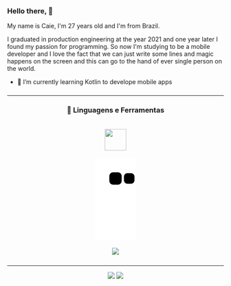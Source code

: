 ### Hello there, 👋



My name is Caie, I'm 27 years old and I'm from Brazil.

  I graduated in production engineering at the year 2021 and one year later I found my passion for programming.
  So now I'm studying to be a mobile developer and I love the fact that we can just write some lines and magic happens on the screen and this can go to the hand of ever   single person on the world. 

- 🌱 I’m currently learning Kotlin to develope mobile apps




###

<hr>
<h3 align="center"> 💼 Linguagens e Ferramentas</h3>
<br>

<div align="center">
<img  height="50" width="50" src="https://cdn.jsdelivr.net/gh/devicons/devicon/icons/kotlin/kotlin-original.svg" />
</div>
<div align="center">
 
![snake gif](https://github.com/yasmindematos/yasmindematos/blob/output/github-contribution-grid-snake.svg)
  
</div>

<div align="center">
  <img src="https://profile-counter.glitch.me/hallitecc/count.svg?"  />
</div>

###
<hr>
<div align="center"> 
  <a href = "mailto: hallitecaie@gmail.com"><img src="https://img.shields.io/badge/-Gmail-%23333?style=for-the-badge&logo=gmail&logoColor=white" target="_blank"></a>
  <a href="https://www.linkedin.com/in/caie-hallite-55a5b3183/" target="_blank"><img src="https://img.shields.io/badge/-LinkedIn-%230077B5?style=for-the-badge&logo=linkedin&logoColor=white" target="_blank"></a> 
 </div>


